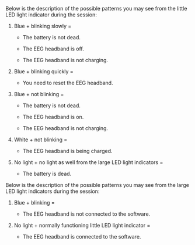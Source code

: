 Below is the description of the possible patterns you may see from the little LED light indicator during the session:

1. Blue + blinking slowly = 

   - The battery is not dead.

   - The EEG headband is off.

   - The EEG headband is not charging.

2. Blue + blinking quickly = 

   - You need to reset the EEG headband.

3. Blue + not blinking = 

   - The battery is not dead.

   - The EEG headband is on.

   - The EEG headband is not charging.

4. White + not blinking = 

   - The EEG headband is being charged.

5. No light + no light as well from the large LED light indicators =

   - The battery is dead.

Below is the description of the possible patterns you may see from the large LED light indicators during the session:

1. Blue + blinking = 

   - The EEG headband is not connected to the software.

2. No light + normally functioning little LED light indicator = 

   - The EEG headband is connected to the software.


